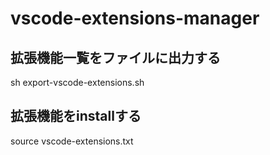 # vscode-extensions-manager
## 拡張機能一覧をファイルに出力する
sh export-vscode-extensions.sh

## 拡張機能をinstallする
source vscode-extensions.txt